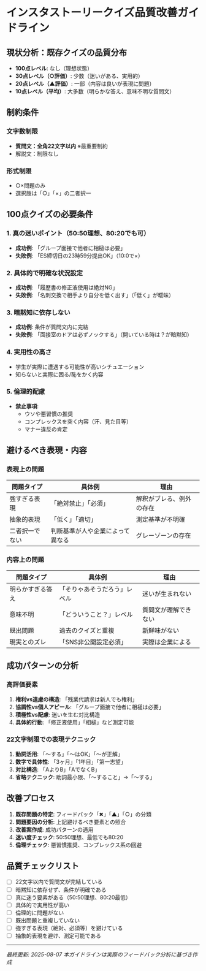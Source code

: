 # インスタストーリークイズ品質改善ガイドライン

## 現状分析：既存クイズの品質分布
- **100点レベル**: なし（理想状態）
- **30点レベル（○評価）**: 少数（迷いがある、実用的）  
- **20点レベル（▲評価）**: 一部（内容は良いが表現に問題）
- **10点レベル（平均）**: 大多数（明らかな答え、意味不明な質問文）

## 制約条件
### 文字数制限
- **質問文：全角22文字以内** ※最重要制約
- 解説文：制限なし

### 形式制限
- ○×問題のみ
- 選択肢は「○」「×」の二者択一

## 100点クイズの必要条件

### 1. 真の迷いポイント（50:50理想、80:20でも可）
- **成功例**: 「グループ面接で他者に相槌は必要」
- **失敗例**: 「ES締切日の23時59分提出OK」（10:0で×）

### 2. 具体的で明確な状況設定
- **成功例**: 「履歴書の修正液使用は絶対NG」
- **失敗例**: 「名刺交換で相手より自分を低く出す」（「低く」が曖昧）

### 3. 暗黙知に依存しない
- **成功例**: 条件が質問文内に完結
- **失敗例**: 「面接室のドアは必ずノックする」（開いている時は？が暗黙知）

### 4. 実用性の高さ
- 学生が実際に遭遇する可能性が高いシチュエーション
- 知らないと実際に困る/恥をかく内容

### 5. 倫理的配慮
- **禁止事項**:
  - ウソや悪習慣の推奨
  - コンプレックスを突く内容（汗、見た目等）
  - マナー違反の肯定

## 避けるべき表現・内容

### 表現上の問題
| 問題タイプ | 具体例 | 理由 |
|-----------|--------|------|
| 強すぎる表現 | 「絶対禁止」「必須」 | 解釈がブレる、例外の存在 |
| 抽象的表現 | 「低く」「適切」 | 測定基準が不明確 |
| 二者択一でない | 判断基準が人や企業によって異なる | グレーゾーンの存在 |

### 内容上の問題
| 問題タイプ | 具体例 | 理由 |
|-----------|--------|------|
| 明らかすぎる答え | 「そりゃあそうだろう」レベル | 迷いが生まれない |
| 意味不明 | 「どういうこと？」レベル | 質問文が理解できない |
| 既出問題 | 過去のクイズと重複 | 新鮮味がない |
| 現実とのズレ | 「SNS非公開設定必須」 | 実際は企業による |

## 成功パターンの分析

### 高評価要素
1. **権利vs遠慮の構造**: 「残業代請求は新人でも権利」
2. **協調性vs個人アピール**: 「グループ面接で他者に相槌は必要」  
3. **積極性vs配慮**: 迷いを生む対比構造
4. **具体的行動**: 「修正液使用」「相槌」など測定可能

### 22文字制限での表現テクニック
1. **動詞活用**: 「～する」「～はOK」「～が正解」
2. **数字で具体性**: 「3ヶ月」「1年目」「第一志望」
3. **対比構造**: 「AよりB」「AでなくB」
4. **省略テクニック**: 助詞最小限、「～すること」→「～する」

## 改善プロセス
1. **既存問題の特定**: フィードバック「✖」「▲」「○」の分類
2. **問題要因の分析**: 上記避けるべき要素との照合
3. **改善案作成**: 成功パターンの適用
4. **迷い度チェック**: 50:50理想、最低でも80:20
5. **倫理チェック**: 悪習慣推奨、コンプレックス系の回避

## 品質チェックリスト
- [ ] 22文字以内で質問文が完結している
- [ ] 暗黙知に依存せず、条件が明確である  
- [ ] 真に迷う要素がある（50:50理想、80:20最低）
- [ ] 具体的で実用性が高い
- [ ] 倫理的に問題がない
- [ ] 既出問題と重複していない
- [ ] 強すぎる表現（絶対、必須等）を避けている
- [ ] 抽象的表現を避け、測定可能である

---
*最終更新: 2025-08-07*
*本ガイドラインは実際のフィードバック分析に基づき作成*